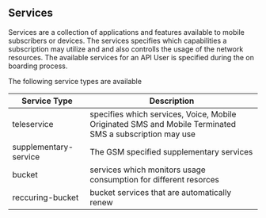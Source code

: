 ## Services

Services are a collection of applications and features available to mobile subscribers or devices. 
The services specifies which capabilities a subscription may utilize and and also controlls the usage of the network resources.
The available services for an API User is specified during the on boarding process.

The following service types are available 

| Service Type | Description |
|------------|--------|
| teleservice |  specifies which services, Voice, Mobile Originated SMS and Mobile Terminated SMS a subscription may use |
| supplementary-service | The GSM specified supplementary services |
| bucket | services which monitors usage consumption for different resorces |
| reccuring-bucket | bucket services that are automatically renew |

